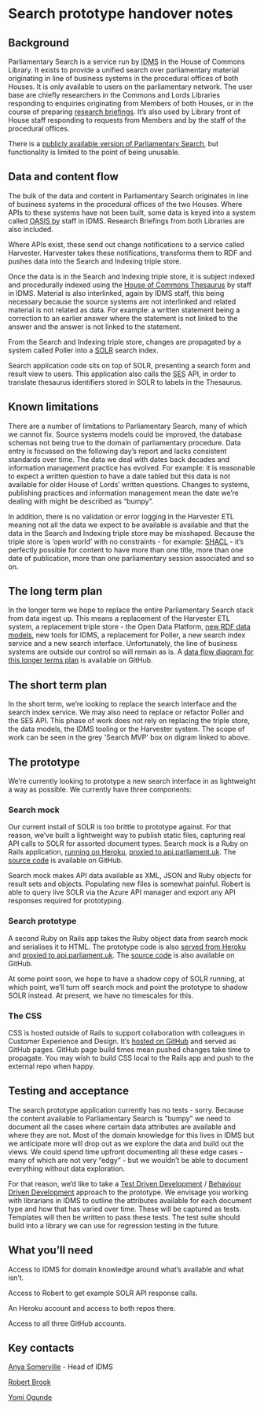 # Search prototype handover notes

## Background

Parliamentary Search is a service run by <abbr title="Indexing and Data Management Section">IDMS</abbr> in the House of Commons Library. It exists to provide a unified search over parliamentary material originating in line of business systems in the procedural offices of both Houses. It is only available to users on the parliamentary network. The user base are chiefly researchers in the Commons and Lords Libraries responding to enquiries originating from Members of both Houses, or in the course of preparing [research briefings](https://researchbriefings.parliament.uk/). It’s also used by Library front of House staff responding to requests from Members and by the staff of the procedural offices.

There is a [publicly available version of Parliamentary Search](https://search-material.parliament.uk/), but functionality is limited to the point of being unusable.

## Data and content flow 

The bulk of the data and content in Parliamentary Search originates in line of business systems in the procedural offices of the two Houses. Where APIs to these systems have not been built, some data is keyed into a system called <abbr title="Odds and Sods Information System">OASIS by</abbr> staff in IDMS. Research Briefings from both Libraries are also included.

Where APIs exist, these send out change notifications to a service called Harvester. Harvester takes these notifications, transforms them to RDF and pushes data into the Search and Indexing triple store.

Once the data is in the Search and Indexing triple store, it is subject indexed and procedurally indexed using the [House of Commons Thesaurus](https://explore.data.parliament.uk/?endpoint=terms) by staff in IDMS. Material is also interlinked, again by IDMS staff, this being necessary because the source systems are not interlinked and related material is not related as data. For example: a written statement being a correction to an earlier answer where the statement is not linked to the answer and the answer is not linked to the statement.

From the Search and Indexing triple store, changes are propagated by a system called Poller into a [SOLR](https://en.wikipedia.org/wiki/Apache_Solr) search index.

Search application code sits on top of SOLR, presenting a search form and result view to users. This application also calls the <abbr title="Semantic Enhancement Service">SES</abbr> API, in order to translate thesaurus identifiers stored in SOLR to labels in the Thesaurus.

## Known limitations 

There are a number of limitations to Parliamentary Search, many of which we cannot fix. Source systems models could be improved, the database schemas not being true to the domain of parliamentary procedure. Data entry is focussed on the following day’s report and lacks consistent standards over time. The data we deal with dates back decades and information management practice has evolved. For example: it is reasonable to expect a written question to have a date tabled but this data is not available for older House of Lords’ written questions. Changes to systems, publishing practices and information management mean the date we’re dealing with might be described as “bumpy”.

In addition, there is no validation or error logging in the Harvester ETL meaning not all the data we expect to be available is available and that the data in the Search and Indexing triple store may be misshaped. Because the triple store is ‘open world’ with no constraints - for example: [SHACL](https://en.wikipedia.org/wiki/SHACL) - it’s perfectly possible for content to have more than one title, more than one date of publication, more than one parliamentary session associated and so on.

## The long term plan

In the longer term we hope to replace the entire Parliamentary Search stack from data ingest up. This means a replacement of the Harvester ETL system, a replacement triple store - the Open Data Platform, [new RDF data models](https://ukparliament.github.io/ontologies/), new tools for IDMS, a replacement for Poller, a new search index service and a new search interface. Unfortunately, the line of business systems are outside our control so will remain as is. A [data flow diagram for this longer terms plan](https://github.com/ukparliament/ontologies/blob/master/meta/data-flow/odp/odp.svg) is available on GitHub.

## The short term plan
In the short term, we’re looking to replace the search interface and the search index service. We may also need to replace or refactor Poller and the SES API. This phase of work does not rely on replacing the triple store, the data models, the IDMS tooling or the Harvester system. The scope of work can be seen in the grey 'Search MVP' box on digram linked to above.

## The prototype
We’re currently looking to prototype a new search interface in as lightweight a way as possible. We currently have three components:

### Search mock
Our current install of SOLR is too brittle to prototype against. For that reason, we’ve built a lightweight way to publish static files, capturing real API calls to SOLR for assorted document types. Search mock is a Ruby on Rails application, [running on Heroku](https://search-mock.herokuapp.com/search-mock), [proxied to api.parliament.uk](https://api.parliament.uk/search-mock). The [source code](https://github.com/ukparliament/search-mock) is available on GitHub.

Search mock makes API data available as XML, JSON and Ruby objects for result sets and objects. Populating new files is somewhat painful. Robert is able to query live SOLR via the Azure API manager and export any API responses required for prototyping.

### Search prototype

A second Ruby on Rails app takes the Ruby object data from search mock and serialises it to HTML. The prototype code is also [served from Heroku](https://search-prototype.herokuapp.com/search-prototype/) and [proxied to api.parliament.uk](https://api.parliament.uk/search-prototype). The [source code](https://github.com/ukparliament/search-prototype) is also available on GitHub.

At some point soon, we hope to have a shadow copy of SOLR running, at which point, we’ll turn off search mock and point the prototype to shadow SOLR instead. At present, we have no timescales for this.

### The CSS

CSS is hosted outside of Rails to support collaboration with colleagues in Customer Experience and Design. It’s [hosted on GitHub](https://github.com/ukparliament/design-system/blob/main/trrb.css) and served as GitHub pages. GitHub page build times mean pushed changes take time to propagate. You may wish to build CSS local to the Rails app and push to the external repo when happy.

## Testing and acceptance

The search prototype application currently has no tests - sorry. Because the content available to Parliamentary Search is “bumpy” we need to document all the cases where certain data attributes are available and where they are not. Most of the domain knowledge for this lives in IDMS but we anticipate more will drop out as we explore the data and build out the views. We could spend time upfront documenting all these edge cases - many of which are not very “edgy” - but we wouldn’t be able to document everything without data exploration.

For that reason, we’d like to take a [Test Driven Development](https://en.wikipedia.org/wiki/Test-driven_development) / [Behaviour Driven Development](https://en.wikipedia.org/wiki/Behavior-driven_development) approach to the prototype. We envisage you working with librarians in IDMS to outline the attributes available for each document type and how that has varied over time. These will be captured as tests. Templates will then be written to pass these tests. The test suite should build into a library we can use for regression testing in the future.
 
##  What you’ll need

Access to IDMS for domain knowledge around what’s available and what isn’t.

Access to Robert to get example SOLR API response calls.

An Heroku account and access to both repos there.

Access to all three GitHub accounts.

## Key contacts

[Anya Somerville](mailto:somervillea@parliament.uk) - Head of IDMS

[Robert Brook](mailto:BROOKR@parliament.uk)

[Yomi Ogunde](mailto:OGUNDEY@parliament.uk)
